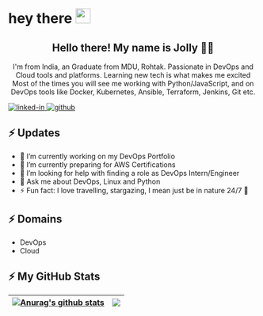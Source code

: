 <h1>
  hey there
  <img src="https://media.giphy.com/media/hvRJCLFzcasrR4ia7z/giphy.gif" width="30px"/>
</h1>
<h2 align="center">Hello there! My name is Jolly 👋🤓</h2>
<p align="center">I'm from India, an Graduate from MDU, Rohtak. Passionate in DevOps and Cloud tools and platforms. Learning new tech is what makes me excited
Most of the times you will see me working with Python/JavaScript, and on DevOps tools like Docker, Kubernetes, Ansible, Terraform, Jenkins, Git etc.

<div id="badges">
  <a href="https://linkedin.com/in/vikas-rwt">
    <img src="https://img.shields.io/badge/-LinkedIn-blue?style=flat-square&logo=Linkedin&logoColor=white" alt="linked-in" />
  </a>
  <a href="https://github.com/vikas-rwt">
    <img src="http://img.shields.io/badge/-Github-black?style=flat-square&logo=github" alt="github"/>
  </a>
</div>

## ⚡ Updates

- 🔭 I’m currently working on my DevOps Portfolio <br/>
- 🌱 I’m currently preparing for AWS Certifications <br/>
- 👯 I’m looking for help with finding a role as DevOps Intern/Engineer<br/>
- 💬 Ask me about DevOps, Linux and Python <br/>
- ⚡ Fun fact: I love travelling, stargazing, I mean just be in nature 24/7 🥰<br/>

## ⚡ Domains
- DevOps
- Cloud


## ⚡ My GitHub Stats
<!-- <p align="left"> <img src="https://github-readme-stats.vercel.app/api?username=vikas-rwt&show_icons=true&theme=gotham" alt="kunchalavikram1427" />

<img align="center" src="https://github-readme-stats.anuraghazra1.vercel.app/api?username=vikas-rwt&show_icons=true&line_height=27&include_all_commits=true"/> 
![Top Langs](https://github-readme-stats.vercel.app/api/top-langs/?username=vikas-rwt&hide=TeX&layout=compact)
 -->
 | <a href="https://github.com/vikash-kumar01/github-readme-stats"><img align="center" src="https://github-readme-stats.vercel.app/api?username=vikash-kumar01&show_icons=true&include_all_commits=true&theme=buefy&hide_border=true" alt="Anurag's github stats" /></a> | <a href="https://github.com/anuraghazra/github-readme-stats"><img align="center" src="https://github-readme-stats.vercel.app/api/top-langs/?username=vikash-kumar01&layout=compact&theme=buefy&hide_border=true" /></a> |
| ------------- | ------------- |



